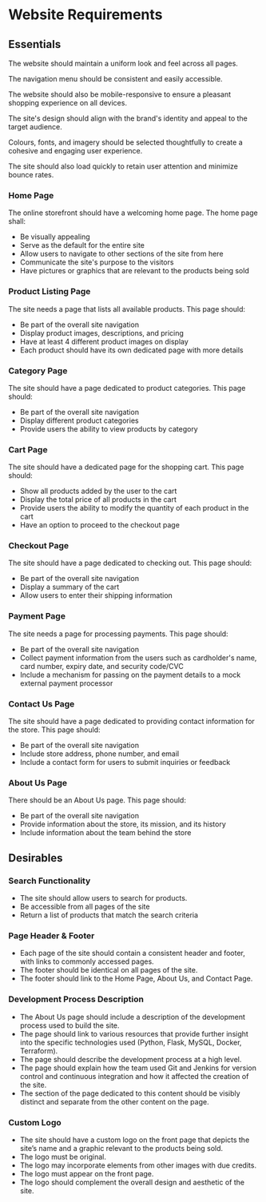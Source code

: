 # Website Requirements

## Essentials

The website should maintain a uniform look and feel across all pages.

The navigation menu should be consistent and easily accessible.

The website should also be mobile-responsive to ensure a pleasant shopping experience on all devices.

The site's design should align with the brand's identity and appeal to the target audience.

Colours, fonts, and imagery should be selected thoughtfully to create a cohesive and engaging user experience.

The site should also load quickly to retain user attention and minimize bounce rates.

### Home Page

The online storefront should have a welcoming home page.
The home page shall:

- Be visually appealing
- Serve as the default for the entire site
- Allow users to navigate to other sections of the site from here
- Communicate the site's purpose to the visitors
- Have pictures or graphics that are relevant to the products being sold

### Product Listing Page

The site needs a page that lists all available products.
This page should:

- Be part of the overall site navigation
- Display product images, descriptions, and pricing
- Have at least 4 different product images on display
- Each product should have its own dedicated page with more details

### Category Page

The site should have a page dedicated to product categories.
This page should:

- Be part of the overall site navigation
- Display different product categories
- Provide users the ability to view products by category

### Cart Page

The site should have a dedicated page for the shopping cart.
This page should:

- Show all products added by the user to the cart
- Display the total price of all products in the cart
- Provide users the ability to modify the quantity of each product in the cart
- Have an option to proceed to the checkout page

### Checkout Page

The site should have a page dedicated to checking out.
This page should:

- Be part of the overall site navigation
- Display a summary of the cart
- Allow users to enter their shipping information

### Payment Page

The site needs a page for processing payments.
This page should:

- Be part of the overall site navigation
- Collect payment information from the users such as cardholder's name, card number, expiry date, and security code/CVC
- Include a mechanism for passing on the payment details to a mock external payment processor

### Contact Us Page

The site should have a page dedicated to providing contact information for the store.
This page should:

- Be part of the overall site navigation
- Include store address, phone number, and email
- Include a contact form for users to submit inquiries or feedback

### About Us Page

There should be an About Us page.
This page should:

- Be part of the overall site navigation
- Provide information about the store, its mission, and its history
- Include information about the team behind the store

## Desirables

### Search Functionality

- The site should allow users to search for products.
- Be accessible from all pages of the site
- Return a list of products that match the search criteria

### Page Header & Footer

- Each page of the site should contain a consistent header and footer, with links to commonly accessed pages.
- The footer should be identical on all pages of the site.
- The footer should link to the Home Page, About Us, and Contact Page.

### Development Process Description

- The About Us page should include a description of the development process used to build the site.
- The page should link to various resources that provide further insight into the specific technologies used (Python, Flask, MySQL, Docker, Terraform).
- The page should describe the development process at a high level.
- The page should explain how the team used Git and Jenkins for version control and continuous integration and how it affected the creation of the site.
- The section of the page dedicated to this content should be visibly distinct and separate from the other content on the page.

### Custom Logo

- The site should have a custom logo on the front page that depicts the site’s name and a graphic relevant to the products being sold.
- The logo must be original.
- The logo may incorporate elements from other images with due credits.
- The logo must appear on the front page.
- The logo should complement the overall design and aesthetic of the site.